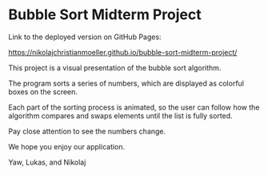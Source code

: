 # Bubble Sort Midterm Project

Link to the deployed version on GitHub Pages:

https://nikolajchristianmoeller.github.io/bubble-sort-midterm-project/

This project is a visual presentation of the bubble sort algorithm.

The program sorts a series of numbers, which are displayed as colorful boxes on the screen.

Each part of the sorting process is animated, so the user can follow how the algorithm compares and swaps elements until the list is fully sorted.

Pay close attention to see the numbers change.

We hope you enjoy our application.

Yaw, Lukas, and Nikolaj

